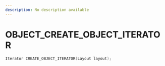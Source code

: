 ```yaml
---
description: No description available 
---
```


# OBJECT\_CREATE_OBJECT_ITERATOR

```cpp
Iterator CREATE_OBJECT_ITERATOR(Layout layout);
```
